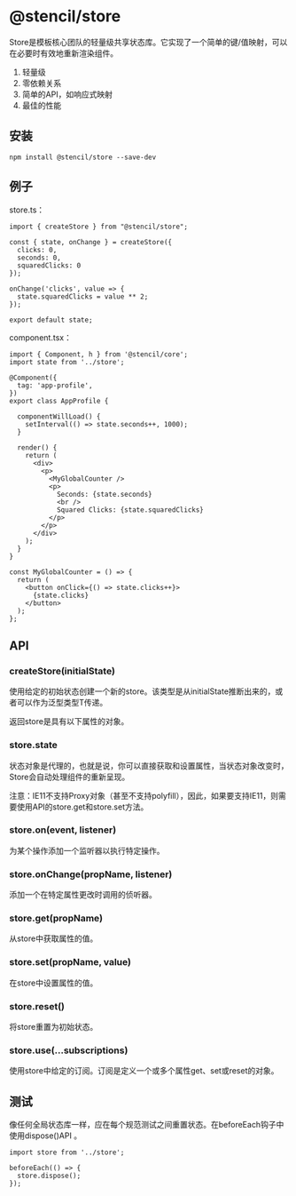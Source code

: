 <!--
 * @Date: 2021-01-21 11:34:39
 * @LastEditors: dongfb
 * @LastEditTime: 2021-01-21 11:48:55
-->
# @stencil/store

Store是模板核心团队的轻量级共享状态库。它实现了一个简单的键/值映射，可以在必要时有效地重新渲染组件。

1. 轻量级
2. 零依赖关系
3. 简单的API，如响应式映射
4. 最佳的性能

## 安装

```
npm install @stencil/store --save-dev
```

## 例子
 store.ts：

```
import { createStore } from "@stencil/store";

const { state, onChange } = createStore({
  clicks: 0,
  seconds: 0,
  squaredClicks: 0
});

onChange('clicks', value => {
  state.squaredClicks = value ** 2;
});

export default state;
```

component.tsx：

```
import { Component, h } from '@stencil/core';
import state from '../store';

@Component({
  tag: 'app-profile',
})
export class AppProfile {

  componentWillLoad() {
    setInterval(() => state.seconds++, 1000);
  }

  render() {
    return (
      <div>
        <p>
          <MyGlobalCounter />
          <p>
            Seconds: {state.seconds}
            <br />
            Squared Clicks: {state.squaredClicks}
          </p>
        </p>
      </div>
    );
  }
}

const MyGlobalCounter = () => {
  return (
    <button onClick={() => state.clicks++}>
      {state.clicks}
    </button>
  );
};
```

## API

### createStore<T>(initialState)

使用给定的初始状态创建一个新的store。该类型是从initialState推断出来的，或者可以作为泛型类型T传递。

返回store是具有以下属性的对象。

### store.state

状态对象是代理的，也就是说，你可以直接获取和设置属性，当状态对象改变时，Store会自动处理组件的重新呈现。

注意：IE11不支持Proxy对象（甚至不支持polyfill），因此，如果要支持IE11，则需要使用API的store.get和store.set方法。

### store.on(event, listener)

为某个操作添加一个监听器以执行特定操作。

### store.onChange(propName, listener)

添加一个在特定属性更改时调用的侦听器。

### store.get(propName)

从store中获取属性的值。

### store.set(propName, value)
在store中设置属性的值。

### store.reset()

将store重置为初始状态。

### store.use(...subscriptions)

使用store中给定的订阅。订阅是定义一个或多个属性get、set或reset的对象。

## 测试

像任何全局状态库一样，应在每个规范测试之间重置状态。在beforeEach钩子中使用dispose()API 。

```
import store from '../store';

beforeEach(() => {
  store.dispose();
});
```

